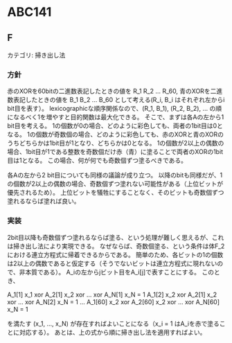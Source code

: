 # ABC141

## F
カテゴリ: 掃き出し法

### 方針

赤のXORを60bitの二進数表記したときの値を R_1 R_2 ... R_60,  青のXORを二進数表記したときの値を B_1 B_2 ... B_60
として考える(R_i, B_i はそれぞれ左からi bit目を表す）。
lexicographicな順序関係なので、(R_1, B_1), (R_2, B_2), ... の順になるべく1を増やすと目的関数は最大化できる。
そこで、まずは各Aの左から1 bit目を考える。
1の個数が0の場合、どのように彩色しても、両者の1bit目は0となる。
1の個数が奇数個の場合、どのように彩色しても、赤のXORと青のXORのうちどちらかは1bit目が1となり、どちらかは0となる。
1の個数が2以上の偶数の場合、1bit目が1である整数を奇数個だけ赤（青）に塗ることで両者のXORの1bit目は1となる。
この場合、何が何でも奇数個ずつ塗るべきである。

各Aの左から2 bit目についても同様の議論が成り立つ。
以降のbitも同様だが、1の個数が2以上の偶数の場合、奇数個ずつ塗れない可能性がある（上位ビットが優先されるため）。
上位ビットを犠牲にすることなく、そのビットも奇数個ずつ塗れるならば塗れば良い。

### 実装

2bit目以降も奇数個ずつ塗れるならば塗る、という処理が難しく思えるが、これは掃き出し法により実現できる。
なぜならば、奇数個塗る、という条件は体F_2における連立方程式に帰着できるからである。
簡単のため、各ビットの1の個数は2以上の偶数であると仮定する（そうでないビットは連立方程式に現れないので、非本質である）。
A_iの左からjビット目をA_i[j]で表すことにする。
このとき、

A_1[1] x_1 xor A_2[1] x_2 xor ... xor A_N[1] x_N = 1
A_1[2] x_2 xor A_2[1] x_2 xor ... xor A_N[2] x_N = 1
...
A_1[60] x_2 xor A_2[60] x_2 xor ... xor A_N[60] x_N = 1

を満たす (x_1, ..., x_N) が存在すればよいことになる（x_i = 1 はA_iを赤で塗ることに対応する）。
あとは、上の式から順に掃き出し法を適用すればよい。
